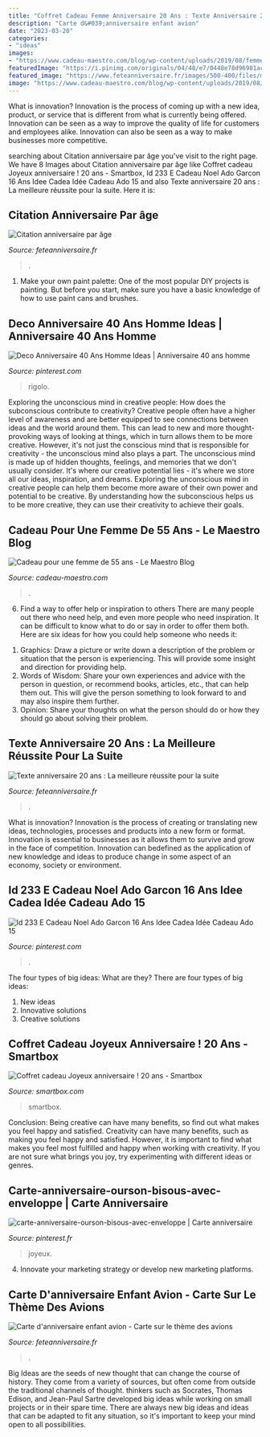 ```yaml
---
title: "Coffret Cadeau Femme Anniversaire 20 Ans : Texte Anniversaire 20 Ans : La Meilleure Réussite Pour La Suite"
description: "Carte d&#039;anniversaire enfant avion"
date: "2023-03-20"
categories:
- "ideas"
images:
- "https://www.cadeau-maestro.com/blog/wp-content/uploads/2019/08/femme-55-ans.jpg"
featuredImage: "https://i.pinimg.com/originals/04/48/e7/0448e78d96981acfa8aa3583ada37cec.png"
featured_image: "https://www.feteanniversaire.fr/images/500-400/files/messages/citation-anniversaire-par-age/citation-anniversaire-par-age-317.jpg"
image: "https://www.cadeau-maestro.com/blog/wp-content/uploads/2019/08/femme-55-ans.jpg"
---
```



What is innovation?
Innovation is the process of coming up with a new idea, product, or service that is different from what is currently being offered. Innovation can be seen as a way to improve the quality of life for customers and employees alike. Innovation can also be seen as a way to make businesses more competitive.

	

		
searching about Citation anniversaire par âge you've visit to the right page. We have 8 Images about Citation anniversaire par âge like Coffret cadeau Joyeux anniversaire ! 20 ans - Smartbox, Id 233 E Cadeau Noel Ado Garcon 16 Ans Idee Cadea Idée Cadeau Ado 15 and also Texte anniversaire 20 ans : La meilleure réussite pour la suite. Here it is:
		
    
## Citation Anniversaire Par âge

<img loading=lazy src="https://www.feteanniversaire.fr/images/500-400/files/messages/citation-anniversaire-par-age/citation-anniversaire-par-age-317.jpg" onerror="this.onerror=null;this.src='https://tse4.mm.bing.net/th?id=OIP.zmCf0GoM14rHeviGW9_RQAHaF7&amp;pid=15.1';" alt="Citation anniversaire par âge">

_Source: feteanniversaire.fr_

>. 

	

1. Make your own paint palette: One of the most popular DIY projects is painting. But before you start, make sure you have a basic knowledge of how to use paint cans and brushes.

    
## Deco Anniversaire 40 Ans Homme Ideas | Anniversaire 40 Ans Homme

<img loading=lazy src="https://i.pinimg.com/originals/f3/fb/73/f3fb731ac1d9a8708f89bdf63826cd90.jpg" onerror="this.onerror=null;this.src='https://tse2.mm.bing.net/th?id=OIP.W_nzeL8sMhksiyxhN2IiDAHaHa&amp;pid=15.1';" alt="Deco Anniversaire 40 Ans Homme Ideas | Anniversaire 40 ans homme">

_Source: pinterest.com_

>rigolo. 

	

Exploring the unconscious mind in creative people: How does the subconscious contribute to creativity?
Creative people often have a higher level of awareness and are better equipped to see connections between ideas and the world around them. This can lead to new and more thought-provoking ways of looking at things, which in turn allows them to be more creative. However, it's not just the conscious mind that is responsible for creativity - the unconscious mind also plays a part. The unconscious mind is made up of hidden thoughts, feelings, and memories that we don't usually consider. It's where our creative potential lies - it's where we store all our ideas, inspiration, and dreams. Exploring the unconscious mind in creative people can help them become more aware of their own power and potential to be creative. By understanding how the subconscious helps us to be more creative, they can use their creativity to achieve their goals.

    
## Cadeau Pour Une Femme De 55 Ans - Le Maestro Blog

<img loading=lazy src="https://www.cadeau-maestro.com/blog/wp-content/uploads/2019/08/femme-55-ans.jpg" onerror="this.onerror=null;this.src='https://tse3.mm.bing.net/th?id=OIP.Wm-K73lF_zzC5ZP-2zTx0wHaC9&amp;pid=15.1';" alt="Cadeau pour une femme de 55 ans - Le Maestro Blog">

_Source: cadeau-maestro.com_

>. 

	

6) Find a way to offer help or inspiration to others
There are many people out there who need help, and even more people who need inspiration. It can be difficult to know what to do or say in order to offer them both. Here are six ideas for how you could help someone who needs it: 
1. Graphics: Draw a picture or write down a description of the problem or situation that the person is experiencing. This will provide some insight and direction for providing help. 
2. Words of Wisdom: Share your own experiences and advice with the person in question, or recommend books, articles, etc., that can help them out. This will give the person something to look forward to and may also inspire them further. 
3. Opinion: Share your thoughts on what the person should do or how they should go about solving their problem.

    
## Texte Anniversaire 20 Ans : La Meilleure Réussite Pour La Suite

<img loading=lazy src="https://www.feteanniversaire.fr/images/500-400/files/messages/texte-anniversaire-20-ans/texte-anniversaire-20-ans-la-meilleure-reussite-pour-la-suite.jpg" onerror="this.onerror=null;this.src='https://tse4.mm.bing.net/th?id=OIP.WT7FVNfwehBip3gKdv5f-wHaF7&amp;pid=15.1';" alt="Texte anniversaire 20 ans : La meilleure réussite pour la suite">

_Source: feteanniversaire.fr_

>. 

	

What is innovation?
Innovation is the process of creating or translating new ideas, technologies, processes and products into a new form or format. Innovation is essential to businesses as it allows them to survive and grow in the face of competition. Innovation can bedefined as the application of new knowledge and ideas to produce change in some aspect of an economy, society or environment.

    
## Id 233 E Cadeau Noel Ado Garcon 16 Ans Idee Cadea Idée Cadeau Ado 15

<img loading=lazy src="https://i.pinimg.com/originals/3a/1a/19/3a1a199fecfeb8f39f735203037a2fb9.jpg" onerror="this.onerror=null;this.src='https://tse4.mm.bing.net/th?id=OIP.-r_oaRGa712U7VCTPhYdjwHaE8&amp;pid=15.1';" alt="Id 233 E Cadeau Noel Ado Garcon 16 Ans Idee Cadea Idée Cadeau Ado 15">

_Source: pinterest.com_

>. 

	

The four types of big ideas: What are they?
There are four types of big ideas: 
1. New ideas 
2. Innovative solutions 
3. Creative solutions 

    
## Coffret Cadeau Joyeux Anniversaire ! 20 Ans - Smartbox

<img loading=lazy src="https://media.smartbox.com/pim/1000001806391269275460.jpg" onerror="this.onerror=null;this.src='https://tse4.mm.bing.net/th?id=OIP.QzRFwukZu4PSEnN6hougXgHaFj&amp;pid=15.1';" alt="Coffret cadeau Joyeux anniversaire ! 20 ans - Smartbox">

_Source: smartbox.com_

>smartbox. 

	

Conclusion: Being creative can have many benefits, so find out what makes you feel happy and satisfied.
Creativity can have many benefits, such as making you feel happy and satisfied. However, it is important to find what makes you feel most fulfilled and happy when working with creativity. If you are not sure what brings you joy, try experimenting with different ideas or genres.

    
## Carte-anniversaire-ourson-bisous-avec-enveloppe | Carte Anniversaire

<img loading=lazy src="https://i.pinimg.com/originals/04/48/e7/0448e78d96981acfa8aa3583ada37cec.png" onerror="this.onerror=null;this.src='https://tse2.mm.bing.net/th?id=OIP.qOIomECzoT3dE6YpyCoGIAHaHa&amp;pid=15.1';" alt="carte-anniversaire-ourson-bisous-avec-enveloppe | Carte anniversaire">

_Source: pinterest.fr_

>joyeux. 

	

4. Innovate your marketing strategy or develop new marketing platforms.

    
## Carte D&#039;anniversaire Enfant Avion - Carte Sur Le Thème Des Avions

<img loading=lazy src="https://www.feteanniversaire.fr/files/cartes/2020/05/16/carte-gratuite-carte-danniversaire-enfant-avion.jpg" onerror="this.onerror=null;this.src='https://tse3.mm.bing.net/th?id=OIP.pHvhISTfP3u_v4N4cPGPTAHaE8&amp;pid=15.1';" alt="Carte d&#039;anniversaire enfant avion - Carte sur le thème des avions">

_Source: feteanniversaire.fr_

>. 

	

Big Ideas are the seeds of new thought that can change the course of history. They come from a variety of sources, but often come from outside the traditional channels of thought. thinkers such as Socrates, Thomas Edison, and Jean-Paul Sartre developed big ideas while working on small projects or in their spare time. There are always new big ideas and ideas that can be adapted to fit any situation, so it's important to keep your mind open to all possibilities.

